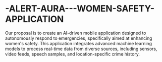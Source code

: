 # -ALERT-AURA---WOMEN-SAFETY-APPLICATION
Our proposal is to create an AI-driven mobile application designed to autonomously respond to emergencies, specifically aimed at enhancing women's safety. This application integrates advanced machine learning models to process real-time data from diverse sources, including sensors, video feeds, speech samples, and location-specific crime history.
